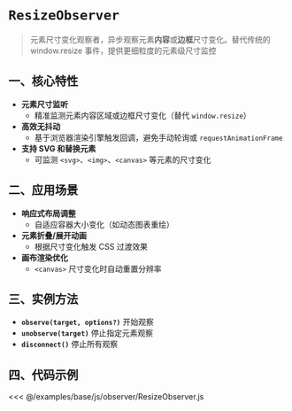 # **`ResizeObserver`** <Sound word="ResizeObserver"/>

> 元素尺寸变化观察者，异步观察元素**内容**或**边框**尺寸变化。替代传统的 window.resize 事件，提供更细粒度的元素级尺寸监控

## 一、核心特性

- **元素尺寸监听**
  - 精准监测元素内容区域或边框尺寸变化（替代 `window.resize`）
- **高效无抖动**
  - 基于浏览器渲染引擎触发回调，避免手动轮询或 `requestAnimationFrame`
- **支持 SVG 和替换元素**
  - 可监测 `<svg>`、`<img>`、`<canvas>` 等元素的尺寸变化

## 二、应用场景

- **响应式布局调整**
  - 自适应容器大小变化（如动态图表重绘）
- **元素折叠/展开动画**
  - 根据尺寸变化触发 CSS 过渡效果
- **画布渲染优化**
  - `<canvas>` 尺寸变化时自动重置分辨率

## 三、实例方法

- **`observe(target, options?)`** <Sound word="observe"/> 开始观察
- **`unobserve(target)`** <Sound word="unobserve"/> 停止指定元素观察
- **`disconnect()`** <Sound word="disconnect"/> 停止所有观察

## 四、代码示例

<<< @/examples/base/js/observer/ResizeObserver.js
